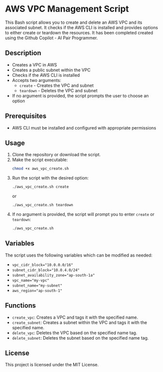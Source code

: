 # AWS VPC Management Script

This Bash script allows you to create and delete an AWS VPC and its associated subnet. It checks if the AWS CLI is installed and provides options to either create or teardown the resources. It has been completed created using the Github Copilot - AI Pair Programmer. 

## Description

- Creates a VPC in AWS
- Creates a public subnet within the VPC
- Checks if the AWS CLI is installed
- Accepts two arguments:
  - `create` - Creates the VPC and subnet
  - `teardown` - Deletes the VPC and subnet
- If no argument is provided, the script prompts the user to choose an option

## Prerequisites

- AWS CLI must be installed and configured with appropriate permissions

## Usage

1. Clone the repository or download the script.
2. Make the script executable:
    ```bash
    chmod +x aws_vpc_create.sh
    ```
3. Run the script with the desired option:
    ```bash
    ./aws_vpc_create.sh create
    ```
    or
    ```bash
    ./aws_vpc_create.sh teardown
    ```
4. If no argument is provided, the script will prompt you to enter `create` or `teardown`:
    ```bash
    ./aws_vpc_create.sh
    ```

## Variables

The script uses the following variables which can be modified as needed:

- `vpc_cidr_block="10.0.0.0/16"`
- `subnet_cidr_block="10.0.4.0/24"`
- `subnet_availability_zone="ap-south-1a"`
- `vpc_name="my-vpc"`
- `subnet_name="my-subnet"`
- `aws_region="ap-south-1"`

## Functions

- `create_vpc`: Creates a VPC and tags it with the specified name.
- `create_subnet`: Creates a subnet within the VPC and tags it with the specified name.
- `delete_vpc`: Deletes the VPC based on the specified name tag.
- `delete_subnet`: Deletes the subnet based on the specified name tag.

## License

This project is licensed under the MIT License.